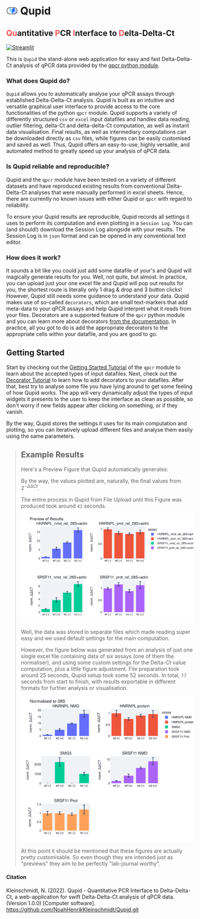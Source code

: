 # <img src="./.resources/tiny.svg" width="31"> Qupid

##  <font style="color:rgb(255, 82, 88)">Qu</font>antitative <font style="color:rgb(255, 82, 88)">P</font>CR <font style="color:rgb(255, 82, 88)">I</font>nterface to <font style="color:rgb(255, 82, 88)">D</font>elta-Delta-Ct

[![Streamlit](https://static.streamlit.io/badges/streamlit_badge_black_white.svg)](https://share.streamlit.io/noahhenrikkleinschmidt/qupid/main/src/main.py)

This is `Qupid` the stand-alone web application for easy and fast Delta-Delta-Ct analysis of qPCR data provided by the  <a href = "https://github.com/NoahHenrikKleinschmidt/qpcr.git">qpcr python module</a>. 


### What does Qupid do?
`Qupid` allows you to automatically analyse your qPCR assays through established Delta-Delta-Ct analysis. Qupid is built as an intuitive and versatile graphical user interface to provide access to the core functionalities of the python `qpcr` module. Qupid supports a variety of differently structured `csv` or `excel` input datafiles and handles data reading, outlier filtering, delta-Ct and delta-delta-Ct computation, as well as instant data visualisation. Final results, as well as intermediary computations can be downloaded directly as `csv` files, while figures can be easily customised and saved as well. Thus, Qupid offers an easy-to-use, highly versatile, and automated method to greatly speed up your analysis of qPCR data.

### Is Qupid reliable and reproducible?
Qupid and the `qpcr` module have been tested on a variety of different datasets and have reproduced existing results from conventional Delta-Delta-Ct analyses that were manually performed in excel sheets. Hence, there are currently no known issues with either Qupid or `qpcr` with regard to reliability.

To ensure your Qupid results are reproducible, Qupid records all settings it uses to perform its computation and even plotting in a `Session Log`. You can (and should!) download the Session Log alongside with your results. The Session Log is in `json` format and can be opened in any conventional text editor. 


### How does it work?
It sounds a bit like you could just add some datafile of your's and Qupid will magically generate results for you. Well, not quite, but almost. In practice, you can upload just your one excel file and Qupid will pop out results for you, the shortest route is literally only 1 drag & drop and 3 button clicks! However, Qupid still needs some guidance to understand your data. Qupid makes use of so-called `decorators`, which are small text-markers that add meta-data to your qPCR assays and help Qupid interpret what it reads from your files. Decorators are a supported feature of the `qpcr` python module and you can learn more about decorators [from the documentation](https://noahhenrikkleinschmidt.github.io/qpcr/Parsers/Parsers.html#decorators). In practice, all you got to do is add the appropriate decorators to the appropriate cells within your datafile, and you are good to go.


## Getting Started
Start by checking out the [Getting Started Tutorial](https://github.com/NoahHenrikKleinschmidt/qpcr/blob/main/Examples/0_getting_started.ipynb) of the `qpcr` module to learn about the accepted types of input datafiles. Next, check out the [Decorator Tutorial](https://github.com/NoahHenrikKleinschmidt/qpcr/blob/main/Examples/8_decorating_datafiles.ipynb) to learn how to add decorators to your datafiles. After that, best try to analyse some file you have lying around to get some feeling of how Qupid works. The app will very dynamically adjust the types of input widgets it presents to the user to keep the interface as clean as possible, so don't worry if new fields appear after clicking on something, or if they vanish.

By the way, Qupid stores the settings it uses for its main computation and plotting, so you can iteratively upload different files and analyse them easily using the same parameters. 

> ## Example Results
> Here's a Preview Figure that Qupid automatically generates:
>
> By the way, the values plotted are, naturally, the final values from $2^{-\Delta\Delta Ct}$.  
>
> The entire process in Qupid from File Upload until this Figure was produced took around `43` seconds.
>
> ![](./.resources/example1.png)
>
> Well, the data was stored in separate files which made reading super easy and we used default settings for the main computation. 
>
> However, the figure below was generated from an analysis of just one single excel file containing data of six assays (one of them the normaliser), and using some custom settings for the Delta-Ct value computation, plus a little figure adjustment. File preparation took around 25 seconds, Qupid setup took some 52 seconds. In total, `77` seconds from start to finish, with results exportable in different formats for further analysis or visualisation. 
>
> ![](./.resources/example2.png)
>
> At this point it should be mentioned that these figures are actually pretty customisable. So even though they are intended just as "previews" they aim to be perfectly "lab-journal worthy".



#### Citation 

Kleinschmidt, N. (2022). Qupid - Quantitative PCR Interface to Delta-Delta-Ct, a web-application for swift Delta-Delta-Ct analysis of qPCR data. (Version 1.0.0) [Computer software]. https://github.com/NoahHenrikKleinschmidt/Qupid.git
